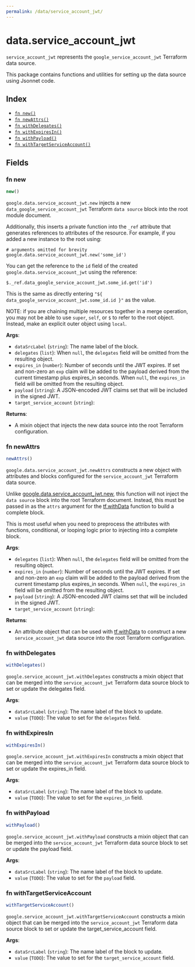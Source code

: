 ```yaml
---
permalink: /data/service_account_jwt/
---
```


# data.service_account_jwt

`service_account_jwt` represents the `google_service_account_jwt` Terraform data source.



This package contains functions and utilities for setting up the data source using Jsonnet code.


## Index

* [`fn new()`](#fn-new)
* [`fn newAttrs()`](#fn-newattrs)
* [`fn withDelegates()`](#fn-withdelegates)
* [`fn withExpiresIn()`](#fn-withexpiresin)
* [`fn withPayload()`](#fn-withpayload)
* [`fn withTargetServiceAccount()`](#fn-withtargetserviceaccount)

## Fields

### fn new

```ts
new()
```


`google.data.service_account_jwt.new` injects a new `data_google_service_account_jwt` Terraform `data source`
block into the root module document.

Additionally, this inserts a private function into the `_ref` attribute that generates references to attributes of the
resource. For example, if you added a new instance to the root using:

    # arguments omitted for brevity
    google.data.service_account_jwt.new('some_id')

You can get the reference to the `id` field of the created `google.data.service_account_jwt` using the reference:

    $._ref.data_google_service_account_jwt.some_id.get('id')

This is the same as directly entering `"${ data_google_service_account_jwt.some_id.id }"` as the value.

NOTE: if you are chaining multiple resources together in a merge operation, you may not be able to use `super`, `self`,
or `$` to refer to the root object. Instead, make an explicit outer object using `local`.

**Args**:
  - `dataSrcLabel` (`string`): The name label of the block.
  - `delegates` (`list`):  When `null`, the `delegates` field will be omitted from the resulting object.
  - `expires_in` (`number`): Number of seconds until the JWT expires. If set and non-zero an `exp` claim will be added to the payload derived from the current timestamp plus expires_in seconds. When `null`, the `expires_in` field will be omitted from the resulting object.
  - `payload` (`string`): A JSON-encoded JWT claims set that will be included in the signed JWT.
  - `target_service_account` (`string`): 

**Returns**:
- A mixin object that injects the new data source into the root Terraform configuration.


### fn newAttrs

```ts
newAttrs()
```


`google.data.service_account_jwt.newAttrs` constructs a new object with attributes and blocks configured for the `service_account_jwt`
Terraform data source.

Unlike [google.data.service_account_jwt.new](#fn-serviceaccountjwtnew), this function will not inject the `data source`
block into the root Terraform document. Instead, this must be passed in as the `attrs` argument for the
[tf.withData](https://github.com/tf-libsonnet/core/tree/main/docs#fn-withdata) function to build a complete block.

This is most useful when you need to preprocess the attributes with functions, conditional, or looping logic prior to
injecting into a complete block.

**Args**:
  - `delegates` (`list`):  When `null`, the `delegates` field will be omitted from the resulting object.
  - `expires_in` (`number`): Number of seconds until the JWT expires. If set and non-zero an `exp` claim will be added to the payload derived from the current timestamp plus expires_in seconds. When `null`, the `expires_in` field will be omitted from the resulting object.
  - `payload` (`string`): A JSON-encoded JWT claims set that will be included in the signed JWT.
  - `target_service_account` (`string`): 

**Returns**:
  - An attribute object that can be used with [tf.withData](https://github.com/tf-libsonnet/core/tree/main/docs#fn-withdata) to construct a new `service_account_jwt` data source into the root Terraform configuration.


### fn withDelegates

```ts
withDelegates()
```

`google.service_account_jwt.withDelegates` constructs a mixin object that can be merged into the `service_account_jwt`
Terraform data source block to set or update the delegates field.



**Args**:
  - `dataSrcLabel` (`string`): The name label of the block to update.
  - `value` (`TODO`): The value to set for the `delegates` field.


### fn withExpiresIn

```ts
withExpiresIn()
```

`google.service_account_jwt.withExpiresIn` constructs a mixin object that can be merged into the `service_account_jwt`
Terraform data source block to set or update the expires_in field.



**Args**:
  - `dataSrcLabel` (`string`): The name label of the block to update.
  - `value` (`TODO`): The value to set for the `expires_in` field.


### fn withPayload

```ts
withPayload()
```

`google.service_account_jwt.withPayload` constructs a mixin object that can be merged into the `service_account_jwt`
Terraform data source block to set or update the payload field.



**Args**:
  - `dataSrcLabel` (`string`): The name label of the block to update.
  - `value` (`TODO`): The value to set for the `payload` field.


### fn withTargetServiceAccount

```ts
withTargetServiceAccount()
```

`google.service_account_jwt.withTargetServiceAccount` constructs a mixin object that can be merged into the `service_account_jwt`
Terraform data source block to set or update the target_service_account field.



**Args**:
  - `dataSrcLabel` (`string`): The name label of the block to update.
  - `value` (`TODO`): The value to set for the `target_service_account` field.
